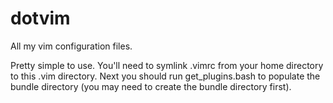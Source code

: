 dotvim
======

All my vim configuration files.

Pretty simple to use. You'll need to symlink .vimrc from your home directory to this .vim directory. Next you should run get_plugins.bash to populate the bundle directory (you may need to create the bundle directory first).
